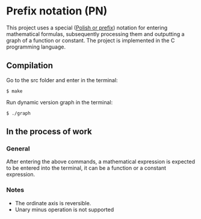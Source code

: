 # Prefix notation (PN)
This project uses a special ([Polish or prefix](https://en.wikipedia.org/wiki/Polish_notation)) notation for entering mathematical formulas, subsequently processing them and outputting a graph of a function or constant. The project is implemented in the C programming language.

## Compilation
Go to the src folder and enter in the terminal:
```
$ make
```
Run dynamic version graph in the terminal:
```
$ ./graph
```

## In the process of work
### General
After entering the above commands, a mathematical expression is expected to be entered into the terminal, it can be a function or a constant expression.

### Notes 
- The ordinate axis is reversible.
- Unary minus operation is not supported
